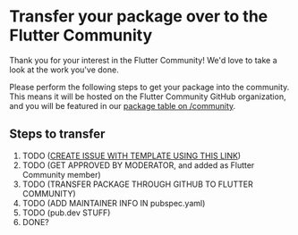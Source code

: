 # Transfer your package over to the Flutter Community

Thank you for your interest in the Flutter Community! We'd love to take a look at the work you've done.


Please perform the following steps to get your package into the community.
This means it will be hosted on the Flutter Community GitHub organization, and you will be featured in our [package table on /community](https://github.com/fluttercommunity/community#packages).

## Steps to transfer

1. TODO ([CREATE ISSUE WITH TEMPLATE USING THIS LINK](https://github.com/fluttercommunity/community/issues/new?assignees=jeroen-meijer&labels=package+proposal&template=----package-proposal.md&title=Package+Proposal%3A+%5BPACKAGE+NAME%5D))
2. TODO (GET APPROVED BY MODERATOR, and added as Flutter Community member)
3. TODO (TRANSFER PACKAGE THROUGH GITHUB TO FLUTTER COMMUNITY)
4. TODO (ADD MAINTAINER INFO IN pubspec.yaml)
5. TODO (pub.dev STUFF)
6. DONE?
